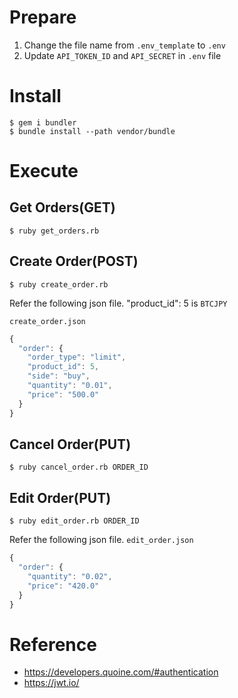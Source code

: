 # Prepare
1. Change the file name from `.env_template` to `.env`
2. Update `API_TOKEN_ID` and `API_SECRET` in `.env` file

# Install
```
$ gem i bundler
$ bundle install --path vendor/bundle
```

# Execute
## Get Orders(GET)
```
$ ruby get_orders.rb
```

## Create Order(POST)
```
$ ruby create_order.rb
```

Refer the following json file. "product_id": 5 is `BTCJPY`

`create_order.json`
```js
{
  "order": {
    "order_type": "limit",
    "product_id": 5,
    "side": "buy",
    "quantity": "0.01",
    "price": "500.0"
  }
}
```

## Cancel Order(PUT)
```
$ ruby cancel_order.rb ORDER_ID
```

## Edit Order(PUT)
```
$ ruby edit_order.rb ORDER_ID
```

Refer the following json file.
`edit_order.json`
```js
{
  "order": {
    "quantity": "0.02",
    "price": "420.0"
  }
}
```

# Reference
* https://developers.quoine.com/#authentication
* https://jwt.io/